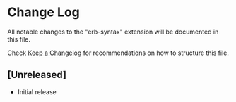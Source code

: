 # Change Log

All notable changes to the "erb-syntax" extension will be documented in this file.

Check [Keep a Changelog](http://keepachangelog.com/) for recommendations on how to structure this file.

## [Unreleased]

- Initial release